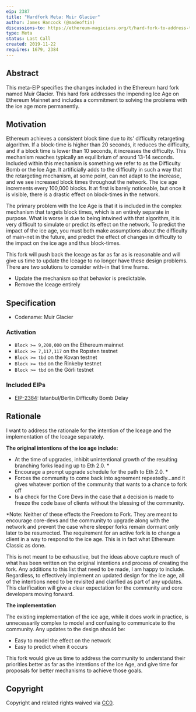 ```yaml
---
eip: 2387
title: "Hardfork Meta: Muir Glacier"
author: James Hancock (@madeoftin)
discussions-to: https://ethereum-magicians.org/t/hard-fork-to-address-the-ice-age-eip-2387
type: Meta
status: Last Call
created: 2019-11-22
requires: 1679, 2384
---
```


## Abstract

This meta-EIP specifies the changes included in the Ethereum hard fork named Muir Glacier. This hard fork addresses the impending Ice Age on Ethereum Mainnet and includes a commitment to solving the problems with the ice age more permanently.

## Motivation

Ethereum achieves a consistent block time due to its' difficulty retargeting algorithm. If a block-time is higher than 20 seconds, it reduces the difficulty, and if a block time is lower than 10 seconds, it increases the difficulty. This mechanism reaches typically an equilibrium of around 13-14 seconds. Included within this mechanism is something we refer to as the Difficulty Bomb or the Ice Age. It artificially adds to the difficulty in such a way that the retargeting mechanism, at some point, can not adapt to the increase, and we see increased block times throughout the network. The ice age increments every 100,000 blocks. It at first is barely noticeable, but once it is visible, there is a drastic effect on block-times in the network.

The primary problem with the Ice Age is that it is included in the complex mechanism that targets block times, which is an entirely separate in purpose. What is worse is due to being intwined with that algorithm, it is very difficult to simulate or predict its effect on the network. To predict the impact of the ice age, you must both make assumptions about the difficulty of main-net in the future, and predict the effect of changes in difficulty to the impact on the ice age and thus block-times.

This fork will push back the Iceage as far as far as is reasonable and will give us time to update the Iceage to no longer have these design problems. There are two solutions to consider with-in that time frame.

 - Update the mechanism so that behavior is predictable.
 - Remove the Iceage entirely

## Specification

- Codename: Muir Glacier

### Activation
  - `Block >= 9,200,000` on the Ethereum mainnet
  - `Block >= 7,117,117` on the Ropsten testnet
  - `Block >= tbd` on the Kovan testnet
  - `Block >= tbd` on the Rinkeby testnet
  - `Block >= tbd` on the Görli testnet

### Included EIPs
  - [EIP-2384](https://eips.ethereum.org/EIPS/eip-2384): Istanbul/Berlin Difficulty Bomb Delay

## Rationale

I want to address the rationale for the intention of the Iceage and the implementation of the Iceage separately.

**The original intentions of the ice age include:** 

 - At the time of upgrades, inhibit unintentional growth of the resulting branching forks leading up to Eth 2.0. *
 - Encourage a prompt upgrade schedule for the path to Eth 2.0. *
 - Forces the community to come back into agreement repeatedly...and it gives whatever portion of the community that wants to a chance to fork off
 - Is a check for the Core Devs in the case that a decision is made to freeze the code base of clients without the blessing of the community.

*Note: Neither of these effects the Freedom to Fork. They are meant to encourage core-devs and the community to upgrade along with the network and prevent the case where sleeper forks remain dormant only later to be resurrected. The requirement for an active fork is to change a client in a way to respond to the ice age. This is in fact what Ethereum Classic as done.

This is not meant to be exhaustive, but the ideas above capture much of what has been written on the original intentions and process of creating the fork. Any additions to this list that need to be made, I am happy to include. Regardless, to effectively implement an updated design for the ice age, all of the intentions need to be revisited and clarified as part of any updates. This clarification will give a clear expectation for the community and core developers moving forward.

**The implementation**

The existing implementation of the ice age, while it does work in practice, is unnecessarily complex to model and confusing to communicate to the community. Any updates to the design should be: 

 - Easy to model the effect on the network
 - Easy to predict when it occurs

This fork would give us time to address the community to understand their priorities better as far as the intentions of the Ice Age, and give time for proposals for better mechanisms to achieve those goals.

## Copyright

Copyright and related rights waived via [CC0](https://creativecommons.org/publicdomain/zero/1.0/).
